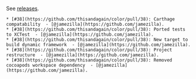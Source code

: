 See [releases](https://github.com/thisandagain/color/releases).

	* [#38](https://github.com/thisandagain/color/pull/38): Carthage compatability  - [@jamezilla](https://github.com/jamezilla).
	* [#38](https://github.com/thisandagain/color/pull/38): Ported tests to XCTest  - [@jamezilla](https://github.com/jamezilla).
	* [#38](https://github.com/thisandagain/color/pull/38): New target to build dynamic framework  - [@jamezilla](https://github.com/jamezilla).
	* [#38](https://github.com/thisandagain/color/pull/38): Project restructure  - [@jamezilla](https://github.com/jamezilla).
	* [#38](https://github.com/thisandagain/color/pull/38): Removed cocoapods workspace dependency  - [@jamezilla](https://github.com/jamezilla).
